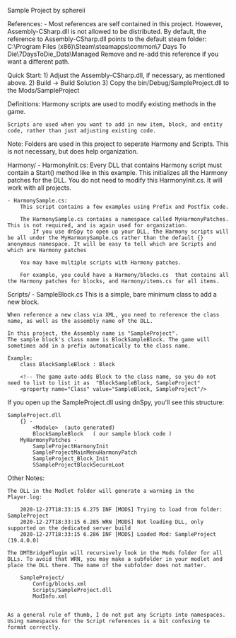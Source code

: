 ﻿Sample Project by sphereii


References:
	- Most references are self contained in this project. However, Assembly-CSharp.dll is not allowed to be distributed.
		By default, the reference to Assembly-CSharp.dll points to the default steam folder: 
			C:\Program Files (x86)\Steam\steamapps\common\7 Days To Die\7DaysToDie_Data\Managed
		Remove and re-add this reference if you want a different path.

Quick Start:
	1) Adjust the Assembly-CSharp.dll, if necessary, as mentioned above.
	2) Build -> Build Solution
	3) Copy the bin/Debug/SampleProject.dll to the Mods/SampleProject


Definitions:
	Harmony scripts are used to modify existing methods in the game.

	Scripts are used when you want to add in new item, block, and entity code, rather than just adjusting existing code.


Note:  Folders are used in this project to seperate Harmony and Scripts. This is not necessary, but does help organization.

Harmony/
	- HarmonyInit.cs:
		Every DLL that contains Harmony script must contain a Start() method like in this example. This initializes all the Harmony patches for the DLL.
		You do not need to modify this HarmonyInit.cs. It will work with all projects.

	- HarmonySample.cs:
		This script contains a few examples using Prefix and Postfix code. 

		The HarmonySample.cs contains a namespace called MyHarmonyPatches.  This is not required, and is again used for organization. 
			If you use dnSpy to open up your DLL, the Harmony scripts will be all under the MyHarmonySample.cs rather than the default {} anonymous namespace. It will be easy to tell which are Scripts and which are Harmony patches

		You may have multiple scripts with Harmony patches. 

		For example, you could have a Harmony/blocks.cs  that contains all the Harmony patches for blocks, and Harmony/items.cs for all items.

Scripts/
	- SampleBlock.cs
		This is a simple, bare minimum class to add a new block.


	When reference a new class via XML, you need to reference the class name, as well as the assembly name of the DLL.
	
	In this project, the Assembly name is "SampleProject".  
	The sample block's class name is BlockSampleBlock. The game will sometimes add in a prefix automatically to the class name. 

	Example:
		class BlockSampleBlock : Block

		<!-- The game auto-adds Block to the class name, so you do not need to list to list it as  "BlockSampleBlock, SampleProject"
		<property name="Class" value="SampleBlock, SampleProject"/>


If you open up the SampleProject.dll using dnSpy, you'll see this structure:

	SampleProject.dll
		{} -
			<Module>  (auto generated)
			BlockSampleBlock   ( our sample block code )
		MyHarmonyPatches -
			SampleProjectHarmonyInit 
			SampleProjectMainMenuHarmonyPatch
			SampleProject_Block_Init
			SSampleProjectBlockSecureLoot


Other Notes:

	The DLL in the Modlet folder will generate a warning in the Player.log:

		2020-12-27T18:33:15 6.275 INF [MODS] Trying to load from folder: SampleProject
		2020-12-27T18:33:15 6.285 WRN [MODS] Not loading DLL, only supported on the dedicated server build
		2020-12-27T18:33:15 6.286 INF [MODS] Loaded Mod: SampleProject (19.4.0.0)

	The DMTBridgePlugin will recursively look in the Mods folder for all DLLs. To avoid that WRN, you may make a subfolder in your modlet and place the DLL there. The name of the subfolder does not matter.

		SampleProject/
			Config/blocks.xml
			Scripts/SampleProject.dll
			ModInfo.xml


	As a general rule of thumb, I do not put any Scripts into namespaces. Using namespaces for the Script references is a bit confusing to format correctly.

